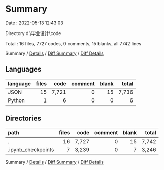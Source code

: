 # Summary

Date : 2022-05-13 12:43:03

Directory d:\毕业设计\code

Total : 16 files,  7727 codes, 0 comments, 15 blanks, all 7742 lines

Summary / [Details](details.md) / [Diff Summary](diff.md) / [Diff Details](diff-details.md)

## Languages
| language | files | code | comment | blank | total |
| :--- | ---: | ---: | ---: | ---: | ---: |
| JSON | 15 | 7,721 | 0 | 15 | 7,736 |
| Python | 1 | 6 | 0 | 0 | 6 |

## Directories
| path | files | code | comment | blank | total |
| :--- | ---: | ---: | ---: | ---: | ---: |
| . | 16 | 7,727 | 0 | 15 | 7,742 |
| .ipynb_checkpoints | 7 | 3,239 | 0 | 7 | 3,246 |

Summary / [Details](details.md) / [Diff Summary](diff.md) / [Diff Details](diff-details.md)